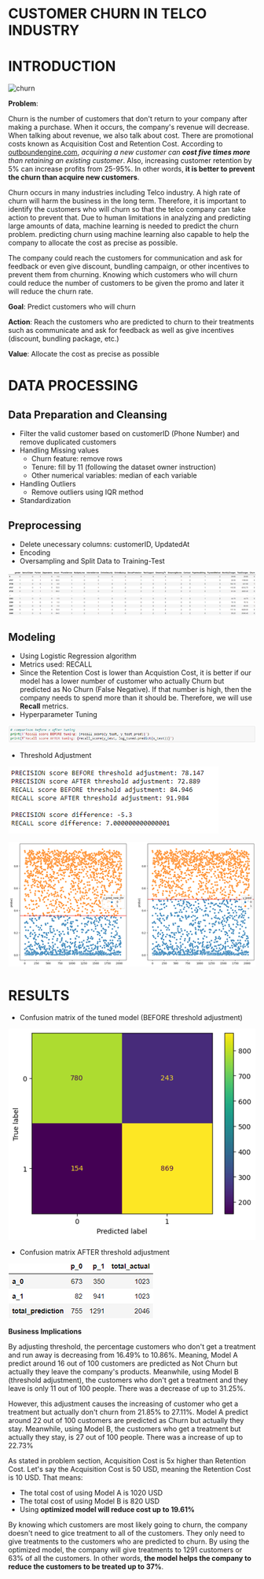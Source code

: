 # CUSTOMER CHURN IN TELCO INDUSTRY

# INTRODUCTION

![churn](https://growrevenue.io/wp-content/uploads/2019/04/pasted-image-0-28.png)

__Problem__:

Churn is the number of customers that don't return to your company after making a purchase. When it occurs, the company's revenue will decrease. When talking about revenue, we also talk about cost. There are promotional costs known as Acquisition Cost and Retention Cost. According to [outboundengine.com](https://www.outboundengine.com/blog/customer-retention-marketing-vs-customer-acquisition-), *acquiring a new customer can **cost five times more** than retaining an existing customer*. Also, increasing customer retention by 5% can increase profits from 25-95%. In other words, __it is better to prevent the churn than acquire new customers__.

Churn occurs in many industries including Telco industry. A high rate of churn will harm the business in the long term. Therefore, it is important to identify the customers who will churn so that the telco company can take action to prevent that. Due to human limitations in analyzing and predicting large amounts of data, machine learning is needed to predict the churn problem. predicting churn using machine learning also capable to help the company to allocate the cost as precise as possible.

The company could reach the customers for communication and ask for feedback or even give discount, bundling campaign, or other incentives to prevent them from churning. Knowing which customers who will churn could reduce the number of customers to be given the promo and later it will reduce the churn rate.


__Goal__: Predict customers who will churn

__Action__: Reach the customers who are predicted to churn to their treatments such as communicate and ask for feedback as well as give incentives (discount, bundling package, etc.)

__Value__: Allocate the cost as precise as possible


# DATA PROCESSING
## Data Preparation and Cleansing
- Filter the valid customer based on customerID (Phone Number) and remove duplicated customers
- Handling Missing values
    - Churn feature: remove rows
    - Tenure: fill by 11 (following the dataset owner instruction)
    - Other numerical variables: median of each variable
- Handling Outliers
    - Remove outliers using IQR method
- Standardization

## Preprocessing
- Delete unecessary columns: customerID, UpdatedAt
- Encoding
- Oversampling and Split Data to Training-Test

![pic1](./pics/aftepreprocess_dataset.png)

## Modeling
- Using Logistic Regression algorithm
- Metrics used: RECALL
- Since the Retention Cost is lower than Acquistion Cost, it is better if our model has a lower number of customer who actually Churn but predicted as No Churn (False Negative). If that number is high, then the company needs to spend more than it should be. Therefore, we will use __Recall__ metrics.
- Hyperparameter Tuning

![pic2](./pics/hyperparameter_comparison.png)

- Threshold Adjustment

![pic3](./pics/threshold_comparison.png)

![pic4](./pics/threshold.png)

# RESULTS
- Confusion matrix of the tuned model (BEFORE threshold adjustment)

![pic5](./pics/conf_matrix_log_tuned.png)

- Confusion matrix AFTER threshold adjustment

![pic6](./pics/conf_matrix_newthr.png)

__Business Implications__

By adjusting threshold, the percentage customers who don't get a treatment and run away is decreasing from 16.49% to 10.86%. Meaning, Model A predict around 16 out of 100 customers are predicted as Not Churn but actually they leave the company's products. Meanwhile, using Model B (threshold adjustment), the customers who don't get a treatment and they leave is only 11 out of 100 people. There was a decrease of up to 31.25%.

However, this adjustment causes the increasing of customer who get a treatment but actually don't churn from 21.85% to 27.11%. Model A predict around 22 out of 100 customers are predicted as Churn but actually they stay. Meanwhile, using Model B, the customers who get a treatment but actually they stay, is 27 out of 100 people. There was a increase of up to 22.73%

As stated in problem section, Acquisition Cost is 5x higher than Retention Cost. Let's say the Acquisition Cost is 50 USD, meaning the Retention Cost is 10 USD. That means:
- The total cost of using Model A is 1020 USD
- The total cost of using Model B is 820 USD
- Using __optimized model will reduce cost up to 19.61%__

By knowing which customers are most likely going to churn, the company doesn't need to gice treatment to all of the customers. They only need to give treatments to the customers who are predicted to churn. By using the optimized model, the company will give treatments to 1291 customers or 63% of all the customers. In other words, __the model helps the company to reduce the customers to be treated up to 37%__.
